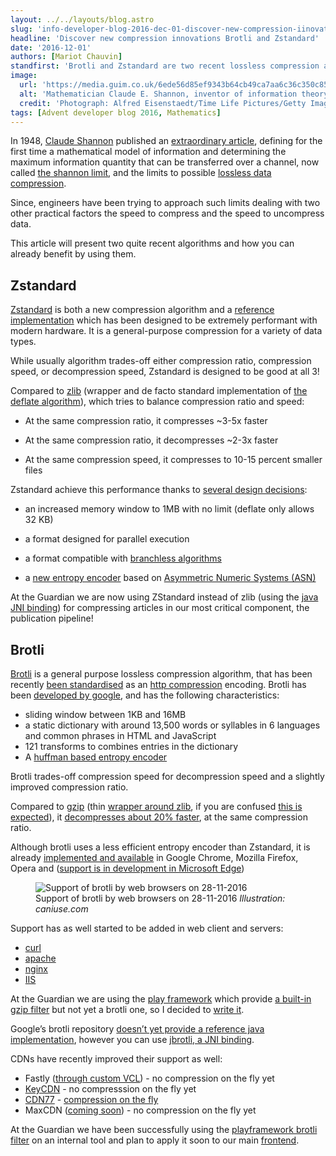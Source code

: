 ```yaml
---
layout: ../../layouts/blog.astro
slug: 'info-developer-blog-2016-dec-01-discover-new-compression-iinovations-brotli-and-zstandard'
headline: 'Discover new compression innovations Brotli and Zstandard'
date: '2016-12-01'
authors: [Mariot Chauvin]
standfirst: 'Brotli and Zstandard are two recent lossless compression algorithms. Discover more about them and how The Guardian is using them in production. '
image:
  url: 'https://media.guim.co.uk/6ede56d85ef9343b64cb49ca7aa6c36c350c85c8/0_187_2233_2791/2233.jpg'
  alt: 'Mathematician Claude E. Shannon, inventor of information theory (Photo by Alfred Eisenstaedt/Time &amp; Life Pictures/Getty Images)'
  credit: 'Photograph: Alfred Eisenstaedt/Time Life Pictures/Getty Images'
tags: [Advent developer blog 2016, Mathematics]
---
```


In 1948, [Claude Shannon](https://en.wikipedia.org/wiki/Claude_Shannon) published an [extraordinary article](http://ieeexplore.ieee.org/document/6773024/?reload=true&arnumber=6773024), defining for the first time a mathematical model of information and determining the maximum information quantity that can be transferred over a channel, now called [the shannon limit](https://news.mit.edu/2010/explained-shannon-0115), and the limits to possible [lossless data compression](https://en.wikipedia.org/wiki/Lossless_compression).

Since, engineers have been trying to approach such limits dealing with two other practical factors the speed to compress and the speed to uncompress data.

This article will present two quite recent algorithms and how you can already benefit by using them.

Zstandard
---------

  
[Zstandard](http://www.zstd.net) is both a new compression algorithm and a [reference implementation](https://github.com/facebook/zstd) which has been designed to be extremely performant with modern hardware. It is a general-purpose compression for a variety of data types.

While usually algorithm trades-off either compression ratio, compression speed, or decompression speed, Zstandard is designed to be good at all 3!

Compared to [zlib](https://en.wikipedia.org/wiki/Zlib) (wrapper and de facto standard implementation of [the deflate algorithm](https://en.wikipedia.org/wiki/DEFLATE)), which tries to balance compression ratio and speed:

*   At the same compression ratio, it compresses ~3-5x faster  
    
*   At the same compression ratio, it decompresses ~2-3x faster  
    
*   At the same compression speed, it compresses to 10-15 percent smaller files

Zstandard achieve this performance thanks to [several design decisions](https://code.facebook.com/posts/1658392934479273/smaller-and-faster-data-compression-with-zstandard):

*   an increased memory window to 1MB with no limit (deflate only allows 32 KB)  
    
*   a format designed for parallel execution
*   a format compatible with [branchless algorithms](https://hbfs.wordpress.com/2008/08/05/branchless-equivalents-of-simple-functions/)
*   a [new entropy encoder](http://fastcompression.blogspot.co.uk/2013/12/finite-state-entropy-new-breed-of.html) based on [Asymmetric Numeric Systems (ASN)](https://en.wikipedia.org/wiki/Asymmetric_Numeral_Systems)

At the Guardian we are now using ZStandard instead of zlib (using the [java JNI binding](https://github.com/luben/zstd-jni)) for compressing articles in our most critical component, the publication pipeline!

Brotli
------

  
[Brotli](https://github.com/google/brotli) is a general purpose lossless compression algorithm, that has been recently [been standardised](https://tools.ietf.org/html/rfc7932) as an [http compression](https://en.wikipedia.org/wiki/HTTP_compression) encoding. Brotli has been [developed by google](https://opensource.googleblog.com/2015/09/introducing-brotli-new-compression.html), and has the following characteristics:

*   sliding window between 1KB and 16MB
*   a static dictionary with around 13,500 words or syllables in 6 languages and common phrases in HTML and JavaScript
*   121 transforms to combines entries in the dictionary
*   A [huffman based entropy encoder](https://en.wikipedia.org/wiki/Huffman_coding)

Brotli trades-off compression speed for decompression speed and a slightly improved compression ratio.

Compared to [gzip](https://en.wikipedia.org/wiki/Gzip) (thin [wrapper around zlib](https://blogs.msdn.microsoft.com/ieinternals/2014/10/21/compressing-the-web/), if you are confused [this is expected](https://stackoverflow.com/a/1579506)), it [decompresses about 20% faster](https://blogs.akamai.com/2016/02/understanding-brotlis-potential.html), at the same compression ratio.

Although brotli uses a less efficient entropy encoder than Zstandard, it is already [implemented and available](http://caniuse.com/#feat=brotli) in Google Chrome, Mozilla Firefox, Opera and ([support is in development in Microsoft Edge](https://developer.microsoft.com/en-us/microsoft-edge/platform/status/brotlicompresseddataformat/))


   <figure>
   <img alt="Support of brotli by web browsers on 28-11-2016" src="https://i.guim.co.uk/img/media/a352ff25cf7bc73a85eafe362e6b618c0318f541/0_0_1826_630/master/1826.png?width=620&quality=45&auto=format&fit=max&dpr=2&s=d1999cbcdbfd2b67afb4283731e295a7" loading="lazy" />
   <figcaption>
     Support of brotli by web browsers on 28-11-2016
    <i>Illustration: caniuse.com</i>
    </figcaption>
    </figure>

Support has as well started to be added in web client and servers:

*   [curl](https://daniel.haxx.se/blog/2015/09/30/libbrotli-is-brotli-in-lib-form/)
*   [apache](https://www.slightfuture.com/webdev/httpd-mod-brotli)
*   [nginx](https://github.com/google/ngx_brotli)
*   [IIS](https://www.iis.net/downloads/community/2016/03/iis-brotli)

At the Guardian we are using the [play framework](https://www.playframework.com/) which provide [a built-in gzip filter](https://www.playframework.com/documentation/2.5.x/GzipEncoding) but not yet a brotli one, so I decided to [write it](https://github.com/guardian/play-brotli-filter).

Google’s brotli repository [doesn’t yet provide a reference java implementation](https://github.com/google/brotli/issues/428), however you can use [jbrotli, a JNI binding](https://github.com/MeteoGroup/jbrotli).

CDNs have recently improved their support as well:

*   Fastly ([through custom VCL](https://community.fastly.com/t/brotli-compression-support/578/10)) - no compression on the fly yet
*   [KeyCDN](https://www.keycdn.com/support/brotli-compression/) - no compresssion on the fly yet
*   [CDN77](https://www.cdn77.com/brotli) - [compression on the fly](https://client.cdn77.com/support/knowledgebase/cdn-resource/which-formats-are-you-compressing)
*   MaxCDN ([coming soon](https://www.maxcdn.com/one/visual-glossary/brotli/)) - no compression on the fly yet

At the Guardian we have been successfully using the [playframework brotli filter](https://github.com/guardian/play-brotli-filter) on an internal tool and plan to apply it soon to our main [frontend](https://github.com/guardian/frontend).
